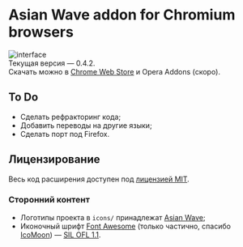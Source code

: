 # Asian Wave addon for Chromium browsers
![interface](https://raw.githubusercontent.com/tehcojam/aw_chrome/master/img/screenshots/en-anime.png)  
Текущая версия — 0.4.2.  
Скачать можно в [Chrome Web Store](https://chrome.google.com/webstore/detail/ecbegehkeefmdjnjhldeogkhbhhjhfje) и Opera Addons (скоро).

## To Do
* Сделать рефракторинг кода;
* Добавить переводы на другие языки;
* Сделать порт под Firefox.

## Лицензирование
Весь код расширения доступен под [лицензией MIT](license.txt).

### Сторонний контент
* Логотипы проекта в `icons/` принадлежат [Asian Wave](https://asianwave.ru);
* Иконочный шрифт [Font Awesome](http://fontawesome.io) (только частично, спасибо [IcoMoon](https://icomoon.io/app)) — [SIL OFL 1.1](http://scripts.sil.org/OFL).
